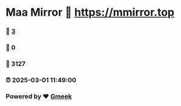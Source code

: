 # Maa Mirror :link: https://mmirror.top 
### :page_facing_up: [3](https://mmirror.top/tag.html) 
### :speech_balloon: 0 
### :hibiscus: 3127 
### :alarm_clock: 2025-03-01 11:49:00 
### Powered by :heart: [Gmeek](https://github.com/Meekdai/Gmeek)
